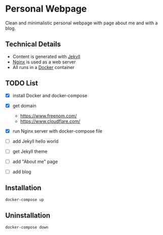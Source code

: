 # Personal Webpage

Clean and minimalistic personal webpage with page about me and with a blog.

## Technical Details

* Content is generated with [Jekyll][1]
* [Nginx][2] is used as a web server
* All runs in a [Docker][3] container

## TODO List

- [x] install Docker and docker-compose
- [x] get domain

    * https://www.freenom.com/
    * https://www.cloudflare.com/

- [x] run Nginx server with docker-compose file
- [ ] add Jekyll hello world
- [ ] get Jekyll theme
- [ ] add "About me" page
- [ ] add blog

## Installation

```bash
docker-compose up
```

## Uninstallation

```bash
docker-compose down
```

[1]: https://jekyllrb.com/
[2]: https://www.nginx.com/
[3]: https://www.docker.com/
